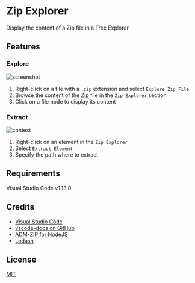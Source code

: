 # Zip Explorer

Display the content of a Zip file in a Tree Explorer

## Features

### Explore
![screenshot](https://github.com/stef-levesque/vscode-zipexplorer/raw/master/images/screenshot.png)

1. Right-click on a file with a `.zip` extension and select `Explore Zip File`
2. Browse the content of the Zip file in the `Zip Explorer` section
3. Click on a file node to display its content

### Extract
![context](https://github.com/stef-levesque/vscode-zipexplorer/raw/master/images/context.png)

1. Right-click on an element in the `Zip Explorer`
2. Select `Extract Element`
3. Specify the path where to extract

## Requirements

Visual Studio Code v1.13.0

## Credits

* [Visual Studio Code](https://code.visualstudio.com/)
* [vscode-docs on GitHub](https://github.com/Microsoft/vscode-docs)
* [ADM-ZIP for NodeJS](https://github.com/cthackers/adm-zip)
* [Lodash](https://github.com/lodash/lodash)

## License

[MIT](https://github.com/stef-levesque/vscode-zipexplorer/blob/master/LICENSE.md)
